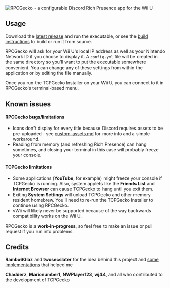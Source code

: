 ![RPCGecko - a configurable Discord Rich Presence app for the Wii U](https://dmgrstuff.github.io/rpcgecko/img/header.png)

## Usage

Download the [latest release](https://github.com/dmgrstuff/rpcgecko/releases/latest) and run the executable, or see the [build instructions](https://github.com/dmgrstuff/rpcgecko/blob/main/docs/building.md) to build or run it from source.

RPCGecko will ask for your Wii U's local IP address as well as your Nintendo Network ID if you choose to display it. A `config.yml` file will be created in the same directory so you'll want to put the executable somewhere convenient. You can change any of these settings from within the application or by editing the file manually.

Once you run the TCPGecko Installer on your Wii U, you can connect to it in RPCGecko's terminal-based menu.

## Known issues

#### RPCGecko bugs/limitations

- Icons don't display for every title because Discord requires assets to be pre-uploaded - see [custom-assets.md](https://github.com/dmgrstuff/rpcgecko/blob/main/docs/custom-assets.md) for more info and a simple workaround.
- Reading from memory (and refreshing Rich Presence) can hang sometimes, and closing your terminal in this case will probably freeze your console.

#### TCPGecko limitations

- Some applications (**YouTube**, for example) might freeze your console if TCPGecko is running. Also, system applets like the **Friends List** and **Internet Browser** can cause TCPGecko to hang until you exit them.
- Exiting **System Settings** will unload TCPGecko and other memory resident homebrew. You'll need to re-run the TCPGecko Installer to continue using RPCGecko.
- vWii will likely never be supported because of the way backwards compatibility works on the Wii U.

RPCGecko is a **work-in-progress**, so feel free to make an issue or pull request if you run into problems.

## Credits

**Rambo6Glaz** and **twosecslater** for the idea behind this project and [some implementations](https://github.com/NexoDevelopment/WiiU-DiscordRichPresence) that helped me

**Chadderz**, **Marionumber1**, **NWPlayer123**, **wj44**, and all who contributed to the development of TCPGecko
